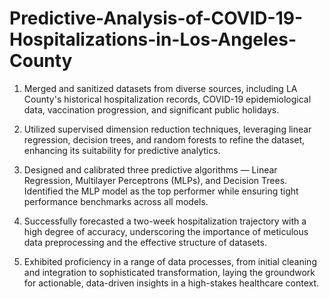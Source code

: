# Predictive-Analysis-of-COVID-19-Hospitalizations-in-Los-Angeles-County

1) Merged and sanitized datasets from diverse sources, including LA County's historical hospitalization records, COVID-19 epidemiological data, vaccination progression, and significant public holidays.

2) Utilized supervised dimension reduction techniques, leveraging linear regression, decision trees, and random forests to refine the dataset, enhancing its suitability for predictive analytics.

3) Designed and calibrated three predictive algorithms — Linear Regression, Multilayer Perceptrons (MLPs), and Decision Trees. Identified the MLP model as the top performer while ensuring tight performance benchmarks across all models.

4) Successfully forecasted a two-week hospitalization trajectory with a high degree of accuracy, underscoring the importance of meticulous data preprocessing and the effective structure of datasets.

5) Exhibited proficiency in a range of data processes, from initial cleaning and integration to sophisticated transformation, laying the groundwork for actionable, data-driven insights in a high-stakes healthcare context.
